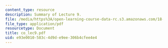 ```yaml
---
content_type: resource
description: Summary of Lecture 9.
file: /media/https%3A/open-learning-course-data-rc.s3.amazonaws.com/18-997-topics-in-combinatorial-optimization-spring-2004/e93e0010583c4d9de9ee306b4cfee4e4_co_lec9.pdf
file_type: application/pdf
resourcetype: Document
title: co_lec9.pdf
uid: e93e0010-583c-4d9d-e9ee-306b4cfee4e4
---
```

